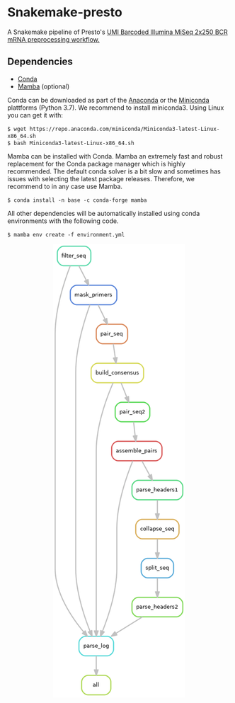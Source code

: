 # Snakemake-presto

A Snakemake pipeline of Presto's [UMI Barcoded Illumina MiSeq 2x250 BCR mRNA preprocessing workflow.](https://presto.readthedocs.io/en/stable/workflows/Stern2014_Workflow.html)

## Dependencies
* [Conda](https://conda.io/en/latest/index.html)
* [Mamba](https://mamba.readthedocs.io/en/latest/) (optional)

Conda can be downloaded as part of the [Anaconda](https://www.anaconda.com/) or the [Miniconda](https://conda.io/en/latest/miniconda.html) plattforms (Python 3.7). We recommend to install miniconda3. 
Using Linux you can get it with:

```shell
$ wget https://repo.anaconda.com/miniconda/Miniconda3-latest-Linux-x86_64.sh
$ bash Miniconda3-latest-Linux-x86_64.sh
```

Mamba can be installed with Conda. Mamba an extremely fast and robust replacement for the Conda package manager which is highly recommended. The default conda solver is a bit slow and sometimes has issues with selecting the latest package releases. Therefore, we recommend to in any case use Mamba.

```shell
$ conda install -n base -c conda-forge mamba
```

All other dependencies will be automatically installed using conda environments with the following code.

```shell
$ mamba env create -f environment.yml
```


<p align="center"> 
    <img src="dag.png" alt="workflow" />
</p>